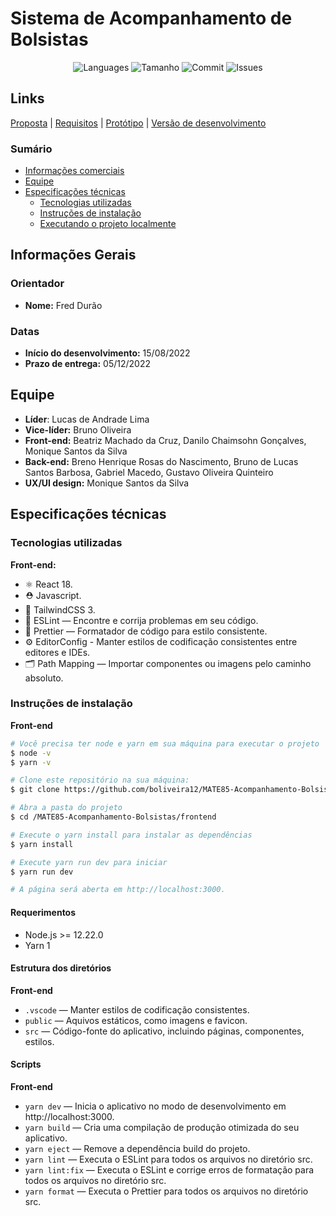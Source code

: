 # Sistema de Acompanhamento de Bolsistas

<p align="center"> 
    <img alt = "Languages" src="https://img.shields.io/github/languages/count/boliveira12/MATE85-Acompanhamento-Bolsistas">
    <img alt = "Tamanho" src="https://img.shields.io/github/repo-size/boliveira12/MATE85-Acompanhamento-Bolsistas">
    <img alt = "Commit" src="https://img.shields.io/github/last-commit/boliveira12/MATE85-Acompanhamento-Bolsistas">
    <img alt = "Issues" src="https://img.shields.io/github/issues/moniquedsilva/moviebox">
</p>

## Links
[Proposta](https://docs.google.com/presentation/d/1ZFmNTl_J1z1zFfDj0APUG5PGdL459QwKcUtnf4H48xU/edit#slide=id.ge7debf7083_0_0) | 
[Requisitos](https://docs.google.com/spreadsheets/d/1mP9sHRCpoDyPzAqeXPOXbrTp8NNgGUztj0FgI-nQb7k/edit?usp=sharing) | 
[Protótipo](https://www.figma.com/file/c2RJlrC3kbbUfr1EI1tzdL/MATE85-Equipe2?node-id=0%3A1) | 
[Versão de desenvolvimento](#)

### Sumário

-   [Informações comerciais](#informações-comerciais)
-   [Equipe](#equipe)
-   [Especificações técnicas](#especificações-técnicas)
    -   [Tecnologias utilizadas](#tecnologias-utilizadas)
    -   [Instruções de instalação](#instruções-de-instalação)
    -   [Executando o projeto localmente](#executando-o-projeto-localmente)

## Informações Gerais

### Orientador

-   **Nome:** Fred Durão

### Datas

-   **Início do desenvolvimento:** 15/08/2022
-   **Prazo de entrega:** 05/12/2022

## Equipe

-   **Líder**: Lucas de Andrade Lima
-   **Vice-líder:** Bruno Oliveira
-   **Front-end:** Beatriz Machado da Cruz, Danilo Chaimsohn Gonçalves, Monique Santos da Silva
-   **Back-end:** Breno Henrique Rosas do Nascimento, Bruno de Lucas Santos Barbosa, Gabriel Macedo, Gustavo Oliveira Quinteiro
-   **UX/UI design:** Monique Santos da Silva

## Especificações técnicas

### Tecnologias utilizadas

**Front-end:**
-   ⚛️ React 18.
-   ⛑ Javascript.
-   💅 TailwindCSS 3.
-   📏 ESLint — Encontre e corrija problemas em seu código.
-   💖 Prettier — Formatador de código para estilo consistente.
-   ⚙️ EditorConfig - Manter estilos de codificação consistentes entre editores e IDEs.
-   🗂 Path Mapping — Importar componentes ou imagens pelo caminho absoluto.

### Instruções de instalação

**Front-end**
```bash
# Você precisa ter node e yarn em sua máquina para executar o projeto
$ node -v
$ yarn -v

# Clone este repositório na sua máquina:
$ git clone https://github.com/boliveira12/MATE85-Acompanhamento-Bolsistas.git

# Abra a pasta do projeto
$ cd /MATE85-Acompanhamento-Bolsistas/frontend

# Execute o yarn install para instalar as dependências
$ yarn install

# Execute yarn run dev para iniciar
$ yarn run dev

# A página será aberta em http://localhost:3000.
```

#### Requerimentos

-   Node.js >= 12.22.0
-   Yarn 1

#### Estrutura dos diretórios

**Front-end**
-   `.vscode` — Manter estilos de codificação consistentes.
-   `public` — Aquivos estáticos, como imagens e favicon.
-   `src` — Código-fonte do aplicativo, incluindo páginas, componentes, estilos.

#### Scripts

**Front-end**
-   `yarn dev` — Inicia o aplicativo no modo de desenvolvimento em http://localhost:3000.
-   `yarn build` — Cria uma compilação de produção otimizada do seu aplicativo.
-   `yarn eject` — Remove a dependência build do projeto.
-   `yarn lint` — Executa o ESLint para todos os arquivos no diretório src.
-   `yarn lint:fix` — Executa o ESLint e corrige erros de formatação para todos os arquivos no diretório src.
-   `yarn format` — Executa o Prettier para todos os arquivos no diretório src.

